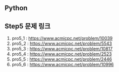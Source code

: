## Python
## Step5 문제 링크
1. pro5_1 : https://www.acmicpc.net/problem/10039
2. pro5_2 : https://www.acmicpc.net/problem/5543
3. pro5_3 : https://www.acmicpc.net/problem/10817
4. pro5_4 : https://www.acmicpc.net/problem/2523
5. pro5_5 : https://www.acmicpc.net/problem/2446
6. pro5_6 : https://www.acmicpc.net/problem/10996
